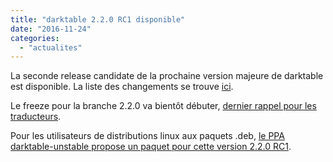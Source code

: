 ```yaml
---
title: "darktable 2.2.0 RC1 disponible"
date: "2016-11-24"
categories: 
  - "actualites"
---
```


La seconde release candidate de la prochaine version majeure de darktable est disponible. La liste des changements se trouve [ici](http://www.darktable.org/2016/11/darktable-2-2-0rc1-released/).

Le freeze pour la branche 2.2.0 va bientôt débuter, [dernier rappel pour les traducteurs](http://www.darktable.org/2016/11/string-freeze-for-the-upcoming-2-2-series/).

Pour les utilisateurs de distributions linux aux paquets .deb, [le PPA darktable-unstable propose un paquet pour cette version 2.2.0 RC1](https://launchpad.net/~pmjdebruijn/+archive/ubuntu/darktable-unstable).
